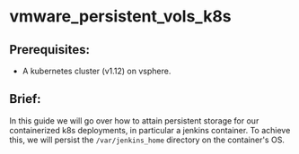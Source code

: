 # vmware_persistent_vols_k8s

## Prerequisites:

- A kubernetes cluster (v1.12) on vsphere.

## Brief:

In this guide we will go over how to attain persistent storage for our containerized k8s deployments, in particular a jenkins container. To achieve this, we will persist the ```/var/jenkins_home``` directory on the container's OS.
